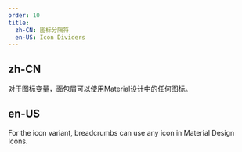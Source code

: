 ```yaml
---
order: 10
title:
  zh-CN: 图标分隔符
  en-US: Icon Dividers
---
```


## zh-CN

对于图标变量，面包屑可以使用Material设计中的任何图标。

## en-US

For the icon variant, breadcrumbs can use any icon in Material Design Icons.
